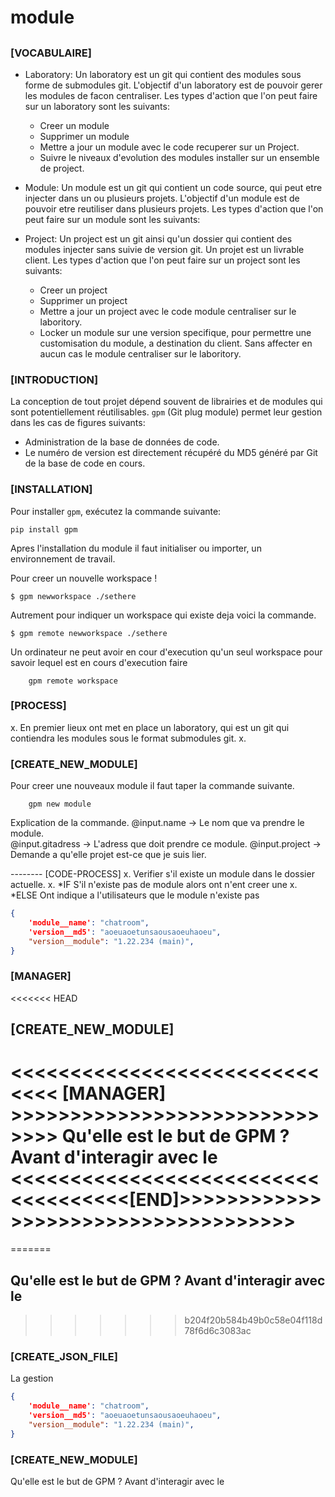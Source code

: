# module

##

### \[VOCABULAIRE]

- Laboratory: Un laboratory est un git qui contient des modules sous forme de submodules git.
    L'objectif d'un laboratory est de pouvoir gerer les modules de facon centraliser.
    Les types d'action que l'on peut faire sur un laboratory sont les suivants:
    - Creer un module
    - Supprimer un module
    - Mettre a jour un module avec le code recuperer sur un Project.
    - Suivre le niveaux d'evolution des modules installer sur un ensemble de project.
 
- Module: Un module est un git qui contient un code source, qui peut etre injecter dans un ou plusieurs projets.
    L'objectif d'un module est de pouvoir etre reutiliser dans plusieurs projets.
    Les types d'action que l'on peut faire sur un module sont les suivants:

- Project: Un project est un git ainsi qu'un dossier qui contient des modules injecter sans suivie de version git.
    Un projet est un livrable client. 
    Les types d'action que l'on peut faire sur un project sont les suivants:
    - Creer un project
    - Supprimer un project
    - Mettre a jour un project avec le code module centraliser sur le laboritory.
    - Locker un module sur une version specifique, pour permettre une customisation du module, a destination du client.
      Sans affecter en aucun cas le module centraliser sur le laboritory.

### \[INTRODUCTION]

La conception de tout projet dépend souvent de librairies et de modules qui sont potentiellement réutilisables. `gpm` (Git plug module) permet leur gestion dans les cas de figures suivants:

* Administration de la base de données de code.
* Le numéro de version est directement récupéré du MD5 généré par Git de la base de code en cours.

### \[INSTALLATION]

Pour installer `gpm`, exécutez la commande suivante:

```
pip install gpm
```

Apres l'installation du module il faut initialiser ou importer, un environnement de travail.

Pour creer un nouvelle workspace !

```
$ gpm newworkspace ./sethere
```

Autrement pour indiquer un workspace qui existe deja voici la commande.

```
$ gpm remote newworkspace ./sethere 
```

Un ordinateur ne peut avoir en cour d'execution qu'un seul workspace pour savoir lequel est en cours d'execution faire

``` 
    gpm remote workspace
```

### \[PROCESS]

x. En premier lieux ont met en place un laboratory, qui est un git qui contiendra les modules sous le format submodules git.
x.  

### \[CREATE\_NEW\_MODULE]

Pour creer une nouveaux module il faut taper la commande suivante.

```console
    gpm new module
```

Explication de la commande. @input.name -> Le nom que va prendre le module.\
@input.gitadress -> L'adress que doit prendre ce module. @input.project -> Demande a qu'elle projet est-ce que je suis lier.

\-------- \[CODE-PROCESS] x. Verifier s'il existe un module dans le dossier actuelle. x. \*IF S'il n'existe pas de module alors ont n'ent creer une x. \*ELSE Ont indique a l'utilisateurs que le module n'existe pas&#x20;

```json
{ 
    'module__name': "chatroom", 
    'version__md5': "aoeuaoetunsaousaoeuhaoeu", 
    "version__module": "1.22.234 (main)",
}
```

### \[MANAGER]

<<<<<<< HEAD
## \[CREATE\_NEW\_MODULE]
<<<<<<<<<<<<<<<<<<<<<<<<<<<<<< [MANAGER] >>>>>>>>>>>>>>>>>>>>>>>>>>>>>>
Qu'elle est le but de GPM ? 
Avant d'interagir avec le 
<<<<<<<<<<<<<<<<<<<<<<<<<<<<<<<<<<<<[END]>>>>>>>>>>>>>>>>>>>>>>>>>>>>>>>>>>>>
=======
=======
## &#x20;Qu'elle est le but de GPM ? Avant d'interagir avec le&#x20;
>>>>>>> b204f20b584b49b0c58e04f118d78f6d6c3083ac

### \[CREATE\_JSON\_FILE]

La gestion&#x20;

```json
{
    'module__name': "chatroom",
    'version__md5': "aoeuaoetunsaousaoeuhaoeu",
    "version__module": "1.22.234 (main)",
}
```

### \[CREATE\_NEW\_MODULE]

Qu'elle est le but de GPM ? Avant d'interagir avec le&#x20;

